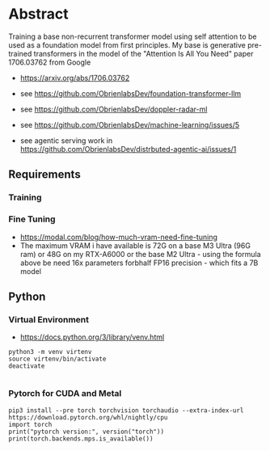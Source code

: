# Abstract
Training a base non-recurrent transformer model using self attention to be used as a foundation model from first principles.  My base is generative pre-trained transformers in the model of the "Attention Is All You Need" paper 1706.03762 from Google 
- https://arxiv.org/abs/1706.03762
- see https://github.com/ObrienlabsDev/foundation-transformer-llm
- see https://github.com/ObrienlabsDev/doppler-radar-ml
- see https://github.com/ObrienlabsDev/machine-learning/issues/5

- see agentic serving work in https://github.com/ObrienlabsDev/distrbuted-agentic-ai/issues/1
## Requirements
### Training
### Fine Tuning
- https://modal.com/blog/how-much-vram-need-fine-tuning
- The maximum VRAM i have available is 72G on a base M3 Ultra (96G ram) or 48G on my RTX-A6000 or the base M2 Ultra - using the formula above be need 16x parameters forbhalf FP16 precision - which fits a 7B model
## Python
### Virtual Environment
- https://docs.python.org/3/library/venv.html

```
python3 -m venv virtenv         
source virtenv/bin/activate
deactivate           
 
```
### Pytorch for CUDA and Metal
```
pip3 install --pre torch torchvision torchaudio --extra-index-url https://download.pytorch.org/whl/nightly/cpu
import torch
print("pytorch version:", version("torch"))
print(torch.backends.mps.is_available())
```
